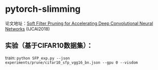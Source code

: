 # pytorch-slimming

论文地址：[Soft Filter Pruning for Accelerating Deep Convolutional Neural Networks](https://arxiv.org/abs/1808.06866v1) (IJCAI2018)

## 实验（基于CIFAR10数据集）：

train: ```python SFP_exp.py --json experiments/prune/cifar10_sfp_vgg16_bn.json --gpu 0 --visdom```